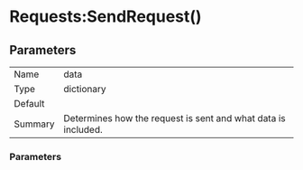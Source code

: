 # Requests:SendRequest()

## Parameters

|   |   |
--- | ---
| Name | data |
| Type | dictionary |
| Default |   |
| Summary | Determines how the request is sent and what data is included. |

### Parameters



